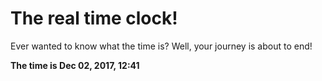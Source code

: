 # The real time clock!

Ever wanted to know what the time is? Well, your journey is about to end!

**The time is Dec 02, 2017, 12:41**